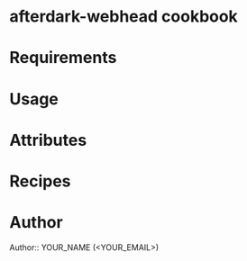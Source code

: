 # afterdark-webhead cookbook

# Requirements

# Usage

# Attributes

# Recipes

# Author

Author:: YOUR_NAME (<YOUR_EMAIL>)
